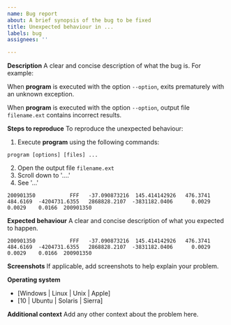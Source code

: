 ```yaml
---
name: Bug report
about: A brief synopsis of the bug to be fixed
title: Unexpected behaviour in ...
labels: bug
assignees: ''

---
```


**Description**
A clear and concise description of what the bug is.  For example:

When **program** is executed with the option `--option`, <program> exits prematurely with an unknown exception.

When **program** is executed with the option `--option`, output file `filename.ext` contains incorrect results.

**Steps to reproduce**
To reproduce the unexpected behaviour:
1. Execute **program** using the following commands:
```
program [options] [files] ...
```
2. Open the output file `filename.ext`
3. Scroll down to '....'
4. See '...'
```
200901350           FFF   -37.090873216  145.414142926   476.3741   484.6169  -4204731.6355   2868828.2107  -3831182.0406      0.0029    0.0029    0.0166  200901350  
```
**Expected behaviour**
A clear and concise description of what you expected to happen.

```
200901350           FFF   -37.090873216  145.414142926   476.3741   484.6169  -4204731.6355   2868828.2107  -3831182.0406      0.0029    0.0029    0.0166  200901350  
```

**Screenshots**
If applicable, add screenshots to help explain your problem.

**Operating system**
 - [Windows | Linux | Unix | Apple]
- [10 | Ubuntu | Solaris | Sierra]

**Additional context**
Add any other context about the problem here.
